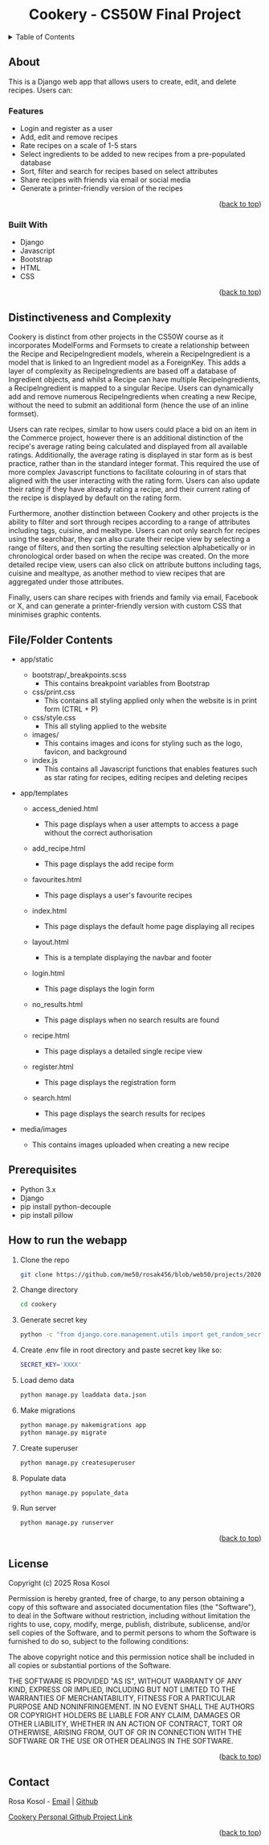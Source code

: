 
<!-- PROJECT LOGO -->
<br />
<div align="center">

  <h1 align="center">Cookery - CS50W Final Project</h1>

</div>



<!-- TABLE OF CONTENTS -->
<details>
  <summary>Table of Contents</summary>
  <ol>
    <li>
      <a href="#about">About</a>
    </li>
    <li>
      <a href="#distinctiveness-and-complexity">Distinctiveness and Complexity</a>
    </li>
      <li>
      <a href="#file-contents">File Contents</a>
    </li>
    <li>
      <a href="#prerequisites">Prerequisites</a>
    </li>
    <li>
      <a href="#installation">Installation</a>
    </li>
  </ol>
</details>



<!-- ABOUT THE PROJECT -->
## About

This is a Django web app that allows users to create, edit, and delete recipes. Users can:

### Features
* Login and register as a user 
* Add, edit and remove recipes
* Rate recipes on a scale of 1-5 stars
* Select ingredients to be added to new recipes from a pre-populated database
* Sort, filter and search for recipes based on select attributes
* Share recipes with friends via email or social media
* Generate a printer-friendly version of the recipes


<p align="right">(<a href="#readme-top">back to top</a>)</p>



### Built With

* Django
* Javascript
* Bootstrap
* HTML
* CSS

<p align="right">(<a href="#readme-top">back to top</a>)</p>



<!-- Distinctiveness and Complexity -->
## Distinctiveness and Complexity

Cookery is distinct from other projects in the CS50W course as it incorporates ModelForms and Formsets
to create a relationship between the Recipe and RecipeIngredient models, wherein a RecipeIngredient
is a model that is linked to an Ingredient model as a ForeignKey. This adds a layer of complexity as
RecipeIngredients are based off a database of Ingredient objects, and whilst a Recipe can have multiple 
RecipeIngredients, a RecipeIngredient is mapped to a singular Recipe. Users can dynamically add and remove numerous RecipeIngredients 
when creating a new Recipe, without the need to submit an additional form (hence the use of an inline formset). 

Users can rate recipes, similar to how users could place a bid on an item in the Commerce project, however there is an additional distinction of the recipe's 
average rating being calculated and displayed from all available ratings. Additionally, the average rating is displayed
in star form as is best practice, rather than in the standard integer format. This required the use of more complex Javascript
functions to facilitate colouring in of stars that aligned with the user interacting with the rating form. Users can also update their rating if they have already rating a recipe, and their current rating of the recipe is displayed by default on the rating form.

Furthermore, another distinction between Cookery and other projects is the ability to filter and sort through recipes according to a range of attributes including
tags, cuisine, and mealtype. Users can not only search for recipes using the searchbar, they can also curate their recipe view by selecting a range of filters,
and then sorting the resulting selection alphabetically or in chronological order based on when the recipe was created. On the more detailed recipe view,
users can also click on attribute buttons including tags, cuisine and mealtype, as another method to view recipes that are aggregated under those attributes.

Finally, users can share recipes with friends and family via email, Facebook or X, and can generate a printer-friendly version with custom CSS that minimises 
graphic contents.

<!-- Distinctiveness and Complexity -->
## File/Folder Contents
* app/static
  *  bootstrap/_breakpoints.scss
      * This contains breakpoint variables from Bootstrap
  *  css/print.css
      * This contains all styling applied only when the website is in print form (CTRL + P)
  * css/style.css
      * This all styling applied to the website
  * images/
      * This contains images and icons for styling such as the logo, favicon, and background
  * index.js
      * This contains all Javascript functions that enables features such as star rating for recipes, editing recipes and deleting recipes

* app/templates
  * access_denied.html
    * This page displays when a user attempts to access a page without the correct authorisation

  * add_recipe.html
    * This page displays the add recipe form

  * favourites.html
    * This page displays a user's favourite recipes

  * index.html
    * This page displays the default home page displaying all recipes

  * layout.html
    * This is a template displaying the navbar and footer

  * login.html
    * This page displays the login form

  * no_results.html
    * This page displays when no search results are found

  * recipe.html
    * This page displays a detailed single recipe view

  * register.html
    * This page displays the registration form

  * search.html
    * This page displays the search results for recipes

* media/images
  * This contains images uploaded when creating a new recipe



## Prerequisites


* Python 3.x
* Django
* pip install python-decouple
* pip install pillow


## How to run the webapp

1. Clone the repo
   ```sh
   git clone https://github.com/me50/rosak456/blob/web50/projects/2020/x/capstone/
   ```
2. Change directory
   ```sh
   cd cookery
   ```

3. Generate secret key
   ```sh
   python -c "from django.core.management.utils import get_random_secret_key; print(get_random_secret_key())"
   ```

4. Create .env file in root directory and paste secret key like so:
   ```sh
   SECRET_KEY='XXXX'
   ```

4. Load demo data
   ```sh
   python manage.py loaddata data.json
   ```

5. Make migrations
    ```sh
    python manage.py makemigrations app
    python manage.py migrate
    ```  

6. Create superuser
   ```sh
   python manage.py createsuperuser
   ```

7. Populate data
   ```sh
   python manage.py populate_data
   ```

8. Run server
    ```sh
    python manage.py runserver
    ```

<p align="right">(<a href="#readme-top">back to top</a>)</p>



<!-- LICENSE -->
## License

Copyright (c) 2025 Rosa Kosol

Permission is hereby granted, free of charge, to any person obtaining a copy
of this software and associated documentation files (the "Software"), to deal
in the Software without restriction, including without limitation the rights
to use, copy, modify, merge, publish, distribute, sublicense, and/or sell
copies of the Software, and to permit persons to whom the Software is
furnished to do so, subject to the following conditions:

The above copyright notice and this permission notice shall be included in all
copies or substantial portions of the Software.

THE SOFTWARE IS PROVIDED "AS IS", WITHOUT WARRANTY OF ANY KIND, EXPRESS OR
IMPLIED, INCLUDING BUT NOT LIMITED TO THE WARRANTIES OF MERCHANTABILITY,
FITNESS FOR A PARTICULAR PURPOSE AND NONINFRINGEMENT. IN NO EVENT SHALL THE
AUTHORS OR COPYRIGHT HOLDERS BE LIABLE FOR ANY CLAIM, DAMAGES OR OTHER
LIABILITY, WHETHER IN AN ACTION OF CONTRACT, TORT OR OTHERWISE, ARISING FROM,
OUT OF OR IN CONNECTION WITH THE SOFTWARE OR THE USE OR OTHER DEALINGS IN THE
SOFTWARE.

<p align="right">(<a href="#readme-top">back to top</a>)</p>



<!-- CONTACT -->
## Contact

Rosa Kosol - [Email](kosolrosa@gmail.com) | [Github](github.com/rosakosol) 

[Cookery Personal Github Project Link](https://github.com/rosakosol/cs50w/week8/)

<p align="right">(<a href="#readme-top">back to top</a>)</p>

